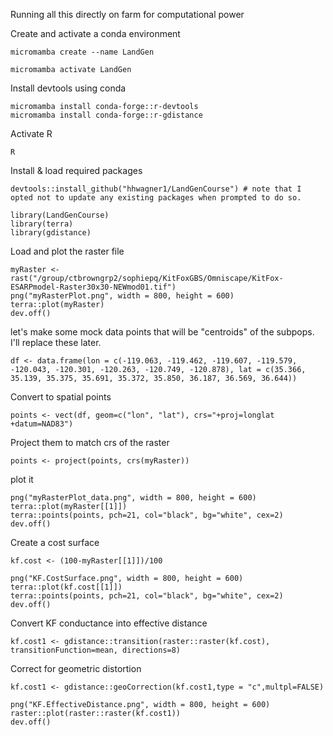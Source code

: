 Running all this directly on farm for computational power

Create and activate a conda environment
```
micromamba create --name LandGen

micromamba activate LandGen
```

Install devtools using conda
```
micromamba install conda-forge::r-devtools
micromamba install conda-forge::r-gdistance

```
Activate R
```
R
```
Install & load required packages
```
devtools::install_github("hhwagner1/LandGenCourse") # note that I opted not to update any existing packages when prompted to do so.

library(LandGenCourse)
library(terra)
library(gdistance)
```

Load and plot the raster file
```
myRaster <- rast("/group/ctbrowngrp2/sophiepq/KitFoxGBS/Omniscape/KitFox-ESARPmodel-Raster30x30-NEWmod01.tif")
png("myRasterPlot.png", width = 800, height = 600)
terra::plot(myRaster)
dev.off()
```

let's make some mock data points that will be "centroids" of the subpops. I'll replace these later.
```
df <- data.frame(lon = c(-119.063, -119.462, -119.607, -119.579, -120.043, -120.301, -120.263, -120.749, -120.878), lat = c(35.366, 35.139, 35.375, 35.691, 35.372, 35.850, 36.187, 36.569, 36.644))
```
Convert to spatial points
```
points <- vect(df, geom=c("lon", "lat"), crs="+proj=longlat +datum=NAD83")
```

Project them to match crs of the raster
```
points <- project(points, crs(myRaster))
```

plot it
```
png("myRasterPlot_data.png", width = 800, height = 600)
terra::plot(myRaster[[1]])
terra::points(points, pch=21, col="black", bg="white", cex=2)
dev.off()
```
Create a cost surface
```
kf.cost <- (100-myRaster[[1]])/100

png("KF.CostSurface.png", width = 800, height = 600)
terra::plot(kf.cost[[1]])
terra::points(points, pch=21, col="black", bg="white", cex=2)
dev.off()
```
Convert KF conductance into effective distance
```
kf.cost1 <- gdistance::transition(raster::raster(kf.cost), transitionFunction=mean, directions=8) 
```

Correct for geometric distortion
```
kf.cost1 <- gdistance::geoCorrection(kf.cost1,type = "c",multpl=FALSE)

png("KF.EffectiveDistance.png", width = 800, height = 600)
raster::plot(raster::raster(kf.cost1))
dev.off()
```
